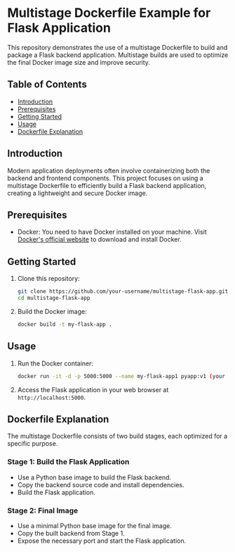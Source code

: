 # Multistage Dockerfile Example for Flask Application

This repository demonstrates the use of a multistage Dockerfile to build and package a Flask backend application. Multistage builds are used to optimize the final Docker image size and improve security.

## Table of Contents

- [Introduction](#introduction)
- [Prerequisites](#prerequisites)
- [Getting Started](#getting-started)
- [Usage](#usage)
- [Dockerfile Explanation](#dockerfile-explanation)

## Introduction

Modern application deployments often involve containerizing both the backend and frontend components. This project focuses on using a multistage Dockerfile to efficiently build a Flask backend application, creating a lightweight and secure Docker image.

## Prerequisites

- Docker: You need to have Docker installed on your machine. Visit [Docker's official website](https://www.docker.com/get-started) to download and install Docker.

## Getting Started

1. Clone this repository:
   ```sh
   git clone https://github.com/your-username/multistage-flask-app.git
   cd multistage-flask-app
   ```

2. Build the Docker image:
   ```sh
   docker build -t my-flask-app .
   ```

## Usage

1. Run the Docker container:
   ```sh
   docker run -it -d -p 5000:5000 --name my-flask-app1 pyapp:v1 (your build image name)
   ```

2. Access the Flask application in your web browser at `http://localhost:5000`.

## Dockerfile Explanation

The multistage Dockerfile consists of two build stages, each optimized for a specific purpose.

### Stage 1: Build the Flask Application

- Use a Python base image to build the Flask backend.
- Copy the backend source code and install dependencies.
- Build the Flask application.

### Stage 2: Final Image

- Use a minimal Python base image for the final image.
- Copy the built backend from Stage 1.
- Expose the necessary port and start the Flask application.


